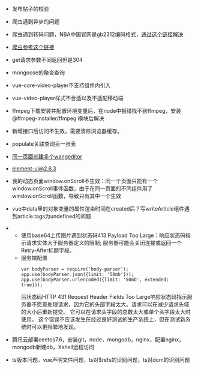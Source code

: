 + 发布帖子的校验
+ 爬虫遇到异步的问题
+ 爬虫遇到转码问题，NBA中国官网是gb2312编码格式，[通过这个链接解决](https://my.oschina.net/u/593709/blog/4358818)
+ [爬虫参考这个链接](https://segmentfault.com/a/1190000014811373?utm_source=tag-newest)
+ get请求参数不同返回但是304
+ mongoose的聚合查询
+ vue-core-video-player不支持组件内引入
+ vue-video-player样式不合适以及不适配移动端
+ ffmpeg下载安装并配置环境变量后，在node中报错找不到ffmpeg，安装 @ffmpeg-installer/ffmpeg 模块后解决
+ 新增接口后访问不生效，需要清除浏览器缓存。
+ populate关联查询另一张表
+ [同一页面创建多个wangeditor](https://blog.csdn.net/SL7664/article/details/108059178)
+ element-ui@2.6.3
+ 我的动态页面window.onScroll不生效：同一个页面只能有一个window.onScroll事件函数，由于在同一页面的不同组件用了window.onScroll函数，导致只有其中一个生效
+ vue中data里的对象变量的属性渲染时间在created后？写writeArticle组件遇到article.tags为undefined的问题
+ - 使用base64上传图片遇到状态码413 Payload Too Large：响应状态码指示请求实体大于服务器定义的限制; 服务器可能会关闭连接或返回一个Retry-After标题字段。
  - 服务端配置
    ```
    var bodyParser = require('body-parser');
    app.use(bodyParser.json({limit: '50mb'}));
    app.use(bodyParser.urlencoded({limit: '50mb', extended: true}));
    ```
    后状态码HTTP 431 Request Header Fields Too Large响应状态码指示服务器不愿意处理请求，因为它的头部字段太大。请求可以在减少请求头域的大小后重新提交。
    它可以在请求头字段的总数太大或单个头字段太大时使用。
    这个错误不应该发生在经过良好测试的生产系统上，但在测试新系统时可以更频繁地发现。

+ 腾讯云部署centos7.6，安装git，node，mongodb，nginx，配置nginx，mongodb新建db，Xshell远程访问
+ ts版本问题，vue声明文件问题，ts对$refs的识别问题，ts对dom的识别问题